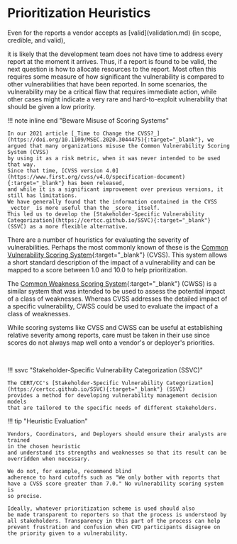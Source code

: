 # Prioritization Heuristics

<!--start-->Even for the reports a vendor accepts as [valid](validation.md) (in scope, credible, and valid),
it is likely that the development team does not have time to address every
report at the moment it arrives. Thus, if a report is found to be valid,
the next question is how to allocate resources to the report.<!--end--> Most often
this requires some measure of how significant the vulnerability is compared
to other vulnerabilities that have been reported. In some
scenarios, the vulnerability may be a critical flaw that requires
immediate action, while other cases might indicate a very rare and
hard-to-exploit vulnerability that should be given a low priority.

!!! note inline end "Beware Misuse of Scoring Systems"

    In our 2021 article [_Time to Change the CVSS?_](https://doi.org/10.1109/MSEC.2020.3044475){:target="_blank"}, we
    argued that many organizations misuse the Common Vulnerability Scoring System (CVSS) 
    by using it as a risk metric, when it was never intended to be used that way.
    Since that time, [CVSS version 4.0](https://www.first.org/cvss/v4.0/specification-document){:target="_blank"} has been released,
    and while it is a significant improvement over previous versions, it still has limitations.
    We have generally found that the information contained in the CVSS _vector_ is more useful than the _score_ itself.
    This led us to develop the [Stakeholder-Specific Vulnerability Categorization](https://certcc.github.io/SSVC){:target="_blank"} (SSVC) as a more flexible alternative.

There are a number of heuristics for evaluating the severity of
vulnerabilities. Perhaps the most commonly known of these is the [Common
Vulnerability Scoring System](https://www.first.org/cvss/){:target="_blank"} (CVSS). This system allows a short
standard description of the impact of a vulnerability and can be mapped
to a score between 1.0 and 10.0 to help prioritization.

The [Common Weakness Scoring System](https://cwe.mitre.org/cwss/cwss_v1.0.1.html){:target="_blank"} (CWSS)
is a similar system that was intended to be used to assess the potential impact of a class of
weaknesses.
Whereas CVSS addresses the detailed impact of a specific vulnerability,
CWSS could be used to evaluate the impact of a class of weaknesses.

While scoring systems like CVSS and CWSS can be useful at establishing
relative severity among reports, care must be taken in their use since
scores do not always map well onto a vendor's or deployer's
priorities.

<br/><!-- for spacing -->

!!! ssvc "Stakeholder-Specific Vulnerability Categorization (SSVC)"

    The CERT/CC's [Stakeholder-Specific Vulnerability Categorization](https://certcc.github.io/SSVC){:target="_blank"} (SSVC)
    provides a method for developing vulnerability management decision models
    that are tailored to the specific needs of different stakeholders.

!!! tip "Heuristic Evaluation"

    Vendors, Coordinators, and Deployers should ensure their analysts are trained
    in the chosen heuristic
    and understand its strengths and weaknesses so that its result can be
    overridden when necessary. 

    We do not, for example, recommend blind
    adherence to hard cutoffs such as "We only bother with reports that
    have a CVSS score greater than 7.0." No vulnerability scoring system is
    so precise.

    Ideally, whatever prioritization scheme is used should also
    be made transparent to reporters so that the process is understood by
    all stakeholders. Transparency in this part of the process can help
    prevent frustration and confusion when CVD participants disagree on
    the priority given to a vulnerability.
